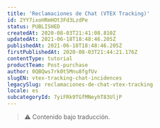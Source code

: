 ```yaml
---
title: 'Reclamaciones de Chat (VTEX Tracking)'
id: 2YY7ixoHRmHOt3Fd3LzdPe
status: PUBLISHED
createdAt: 2020-08-03T21:41:08.810Z
updatedAt: 2021-06-18T18:48:46.205Z
publishedAt: 2021-06-18T18:48:46.205Z
firstPublishedAt: 2020-08-03T21:44:21.176Z
contentType: tutorial
productTeam: Post-purchase
author: 0QBQws7rk0t5Mnu8fgfUv
slugEN: vtex-tracking-chat-incidences
legacySlug: reclamaciones-de-chat-vtex-tracking
locale: es
subcategoryId: 7yiFRk9TGfMNeyhT83UljP
---
```


> ⚠️ Contenido bajo traducción.
